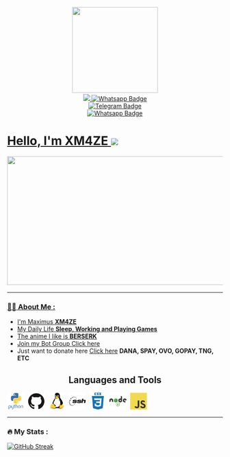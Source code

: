 <div id="header" align="center">
  <img src="https://raw.githubusercontent.com/XM4ZE/DATABASE/master/image/c27d8c58c83b3e0c796fb726d99f3f65_4787897109560234085%20(2).gif" width="200" height="200"/>
</div>
<div id="badges" align="center">
    <a href="https://instagram.com/maximusstore.id">
      <img src="https://img.shields.io/badge/Instagram-pink?style=for-the-badge&logo=instagram&logoColor=black"/>
    </a>
    <a href="https://wa.me/6281283516246">
      <img src="https://img.shields.io/badge/Whatsapp-green?style=for-the-badge&logo=whatsapp&logoColor=white" alt="Whatsapp Badge"/><br />
    </a>
    <a href="https://t.me/maximusstoreindonesia">
      <img src="https://img.shields.io/badge/Telegram-blue?style=for-the-badge&logo=telegram&logoColor=white" alt="Telegram Badge"/><br />
    </a>
    <a href="https://whatsapp.com/channel/0029VaL28ZqFSAtCdSU5EX0M">
      <img src="https://img.shields.io/badge/Whatsapp%20channel-green?style=for-the-badge&logo=whatsapp&logoColor=white" alt="Whatsapp Badge"/><br />
  </div>
  <h1>
    Hello, I'm XM4ZE
    <img src="https://media.giphy.com/media/hvRJCLFzcasrR4ia7z/giphy.gif" width="30px"/>
  </h1>
  <div align="center">
    <img src="https://raw.githubusercontent.com/XM4ZE/DATABASE/master/image/Profle.gif" width="650" height="300"/>
  </div>

  ---

### :man_technologist: About Me :
- I'm Maximus **XM4ZE**
- My Daily Life **Sleep, Working and Playing Games**
- The anime I like is **BERSERK**
- Join my Bot Group [Click here](https://chat.whatsapp.com/FJRtTzRKxP8A2wT6fcCW3s)
- Just want to donate here [Click here](https://telegra.ph/file/960c11c865c67dd142c70.jpg) **DANA, SPAY, OVO, GOPAY, TNG, ETC**
<div>
    <h2 align="center">Languages and Tools</h2>
    <img src="https://github.com/devicons/devicon/blob/master/icons/python/python-original-wordmark.svg" title="Python" alt="Python" width="40" height="40"/>&nbsp;
    <img src="https://github.com/devicons/devicon/blob/master/icons/github/github-original.svg" title="GitHub" alt="GitHub" width="40" height="40"/>&nbsp;
    <img src="https://github.com/devicons/devicon/blob/master/icons/linux/linux-original.svg" title="Linux" alt="Linux" width="40" height="40"/>&nbsp;
    <img src="https://github.com/devicons/devicon/blob/master/icons/ssh/ssh-original-wordmark.svg" title="SSH" alt="SSH" width="40" height="40"/>&nbsp;
    <img src="https://github.com/devicons/devicon/blob/master/icons/css3/css3-plain-wordmark.svg"  title="CSS3" alt="CSS" width="40" height="40"/>&nbsp;
    <img src="https://github.com/devicons/devicon/blob/master/icons/nodejs/nodejs-original-wordmark.svg" title="NodeJS" alt="NodeJS" width="40" height="40"/>&nbsp;
    <img src="https://github.com/devicons/devicon/blob/master/icons/javascript/javascript-original.svg" title="Javascript" alt="Javascript" width="40" height="40"/>&nbsp;
  </div>

  ---

### :fire: My Stats :
[![GitHub Streak](http://github-readme-streak-stats.herokuapp.com?user=XM4ZE)](https://git.io/streak-stats)
